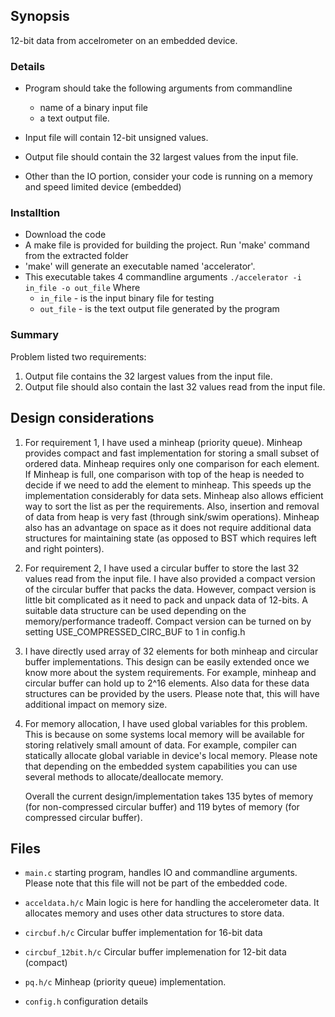 ## Synopsis
12-bit data from accelrometer on an embedded device.

### Details
* Program should take the following arguments from commandline
	* name of a binary input file
	* a text output file.  

* Input file will contain 12-bit unsigned values.
* Output file should contain the 32 largest values from the input file.
* Other than the IO portion, consider your code is running on a memory and speed limited device (embedded)  	

### Installtion
* Download the code
* A make file is provided for building the project. Run 'make' command from the extracted folder
* 'make' will generate an executable named 'accelerator'. 
* This executable takes 4 commandline arguments 	```./accelerator -i in_file -o out_file``` Where 
	* ```in_file``` - is the input binary file for testing
	* ```out_file``` - is the text output file generated by the program  

### Summary

Problem listed two requirements:
1. Output file contains the 32 largest values from the input file.
2. Output file should also contain the last 32 values read from the input file.

Design considerations
---------------------
1. 	For requirement 1, I have used a minheap (priority queue). 
	Minheap provides compact and fast implementation for storing a small subset
	of ordered data. Minheap requires only one comparison for each element. If
	Minheap is full, one comparison with top of the heap is needed to decide 
	if we need to add the element to minheap. This speeds up the implementation 
	considerably for  data sets. Minheap also allows efficient way
	to sort the list as per the requirements. Also, insertion and removal of 
	data from heap is very fast (through sink/swim operations). Minheap also has
	an advantage on space as it does not require additional data structures for 
	maintaining state (as opposed to BST which requires left and right pointers).

2. 	For requirement 2, I have used a circular buffer to store the last 32 values read from
	the input file. I have also provided a compact version of the circular buffer that 
	packs the data. However, compact version is little bit complicated as it need to 
	pack and unpack data of 12-bits. A suitable data structure can be used depending 
	on the memory/performance tradeoff. Compact version can be turned on by setting 
	USE_COMPRESSED_CIRC_BUF to 1 in config.h
 
3. I have directly used array of 32 elements for both minheap and circular buffer 
   implementations. This design can be easily extended once we know more about the 
   system requirements. For example, minheap and circular buffer can hold up to 2^16 
   elements. Also data for these data structures can be provided by the users. 
   Please note that, this will have additional impact on memory size. 
 
 4.	For memory allocation, I have used global variables for this problem. 
	This is because on some systems local memory will be available for storing 
	relatively small amount of data. For example, compiler can statically 
	allocate global variable in device's local memory. Please note that depending 
	on the embedded system capabilities you can use several methods to 
	allocate/deallocate memory.

	Overall the current design/implementation takes 135 bytes of memory 
	(for non-compressed circular buffer) and 119 bytes of memory (for compressed 
	circular buffer). 
	
Files
-----
* ```main.c``` starting program, handles IO and commandline arguments. Please note that this file will not be part of the embedded code.

* ```acceldata.h/c``` Main logic is here for handling the accelerometer data. It allocates memory and uses other data structures to store data.

* ```circbuf.h/c```  Circular buffer implementation for 16-bit data

* ```circbuf_12bit.h/c``` Circular buffer implemenation for 12-bit data (compact)

* ```pq.h/c```  Minheap (priority queue) implementation.

* ```config.h``` configuration details

